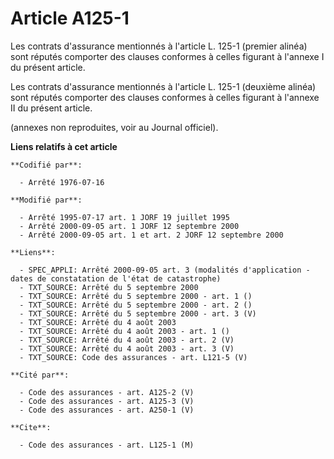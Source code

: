 # Article A125-1

Les contrats d'assurance mentionnés à l'article L. 125-1 (premier alinéa) sont réputés comporter des clauses conformes à
celles figurant à l'annexe I du présent article.

Les contrats d'assurance mentionnés à l'article L. 125-1 (deuxième alinéa) sont réputés comporter des clauses conformes à
celles figurant à l'annexe II du présent article.

(annexes non reproduites, voir au Journal officiel).

**Liens relatifs à cet article**

	**Codifié par**:

	  - Arrêté 1976-07-16

	**Modifié par**:

	  - Arrêté 1995-07-17 art. 1 JORF 19 juillet 1995
	  - Arrêté 2000-09-05 art. 1 JORF 12 septembre 2000
	  - Arrêté 2000-09-05 art. 1 et art. 2 JORF 12 septembre 2000

	**Liens**:

	  - SPEC_APPLI: Arrêté 2000-09-05 art. 3 (modalités d'application - dates de constatation de l'état de catastrophe)
	  - TXT_SOURCE: Arrêté du 5 septembre 2000
	  - TXT_SOURCE: Arrêté du 5 septembre 2000 - art. 1 ()
	  - TXT_SOURCE: Arrêté du 5 septembre 2000 - art. 2 ()
	  - TXT_SOURCE: Arrêté du 5 septembre 2000 - art. 3 (V)
	  - TXT_SOURCE: Arrêté du 4 août 2003
	  - TXT_SOURCE: Arrêté du 4 août 2003 - art. 1 ()
	  - TXT_SOURCE: Arrêté du 4 août 2003 - art. 2 (V)
	  - TXT_SOURCE: Arrêté du 4 août 2003 - art. 3 (V)
	  - TXT_SOURCE: Code des assurances - art. L121-5 (V)

	**Cité par**:

	  - Code des assurances - art. A125-2 (V)
	  - Code des assurances - art. A125-3 (V)
	  - Code des assurances - art. A250-1 (V)

	**Cite**:

	  - Code des assurances - art. L125-1 (M)
